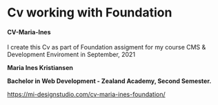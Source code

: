 <h1> Cv working with Foundation </h1>

 <h4> CV-Maria-Ines </h4>
 
 
I create this Cv as part of Foundation assigment for my course CMS & Development Enviroment in September, 2021


 
 
<p> <b>Maria Ines Kristiansen <br>


Bachelor in Web Development - Zealand Academy, Second Semester.</b></p>

https://mi-designstudio.com/cv-maria-ines-foundation/

